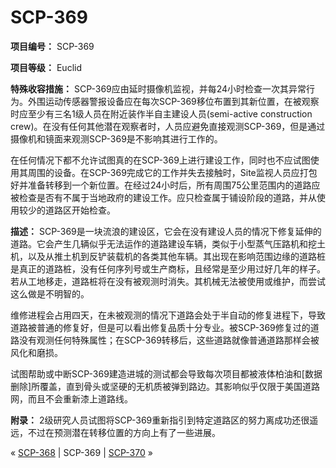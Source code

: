 # SCP-369
                        


**项目编号：** SCP-369

**项目等级：** Euclid

**特殊收容措施：** SCP-369应由延时摄像机监视，并每24小时检查一次其异常行为。外围运动传感器警报设备应在每次SCP-369移位布置到其新位置，在被观察时应至少有三名1级人员在附近装作半自主建设人员(semi-active construction crew)。在没有任何其他潜在观察者时，人员应避免直接观测SCP-369，但是通过摄像机和镜面来观测SCP-369是不影响其进行工作的。

在任何情况下都不允许试图真的在SCP-369上进行建设工作，同时也不应试图使用其周围的设备。在SCP-369完成它的工作并失去接触时，Site监视人员应打包好并准备转移到一个新位置。在经过24小时后，所有周围75公里范围内的道路应被检查是否有不属于当地政府的建设工作。应只检查属于铺设阶段的道路，并从使用较少的道路区开始检查。

**描述：** SCP-369是一块流浪的建设区，它会在没有建设人员的情况下修复延伸的道路。它会产生几辆似乎无法运作的道路建设车辆，类似于小型蒸气压路机和挖土机，以及从推土机到反铲装载机的各类其他车辆。其出现在影响范围边缘的道路桩是真正的道路桩，没有任何序列号或生产商标，且经常是至少用过好几年的样子。若从工地移走，道路桩将在没有被观测时消失。其机械无法被使用或维护，而尝试这么做是不明智的。

维修进程会占用四天，在未被观测的情况下道路会处于半自动的修复进程下，导致道路被普通的修复好，但是可以看出修复品质十分专业。被SCP-369修复过的道路没有观测任何特殊属性；在SCP-369转移后，这些道路就像普通道路那样会被风化和磨损。

试图帮助或中断SCP-369建造进城的测试都会导致每次项目都被液体柏油和[数据删除]所覆盖，直到骨头或坚硬的无机质被弹到路边。其影响似乎仅限于美国道路网，而且不会重新漆上道路线。

**附录：** 2级研究人员试图将SCP-369重新指引到特定道路区的努力离成功还很遥远，不过在预测潜在转移位置的方向上有了一些进展。



« [SCP-368](/scp-368) | SCP-369 | [SCP-370](/scp-370) »





                    